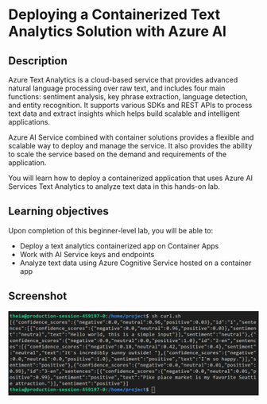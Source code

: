 # Deploying a Containerized Text Analytics Solution with Azure AI

## Description
Azure Text Analytics is a cloud-based service that provides advanced natural language processing over raw text, and includes four main functions: sentiment analysis, key phrase extraction, language detection, and entity recognition. It supports various SDKs and REST APIs to process text data and extract insights which helps build scalable and intelligent applications.

Azure AI Service combined with container solutions provides a flexible and scalable way to deploy and manage the service. It also provides the ability to scale the service based on the demand and requirements of the application.

You will learn how to deploy a containerized application that uses Azure AI Services Text Analytics to analyze text data in this hands-on lab.

## Learning objectives
Upon completion of this beginner-level lab, you will be able to:
- Deploy a text analytics containerized app on Container Apps
- Work with AI Service keys and endpoints
- Analyze text data using Azure Cognitive Service hosted on a container app

## Screenshot
![alt text](lab.png)
